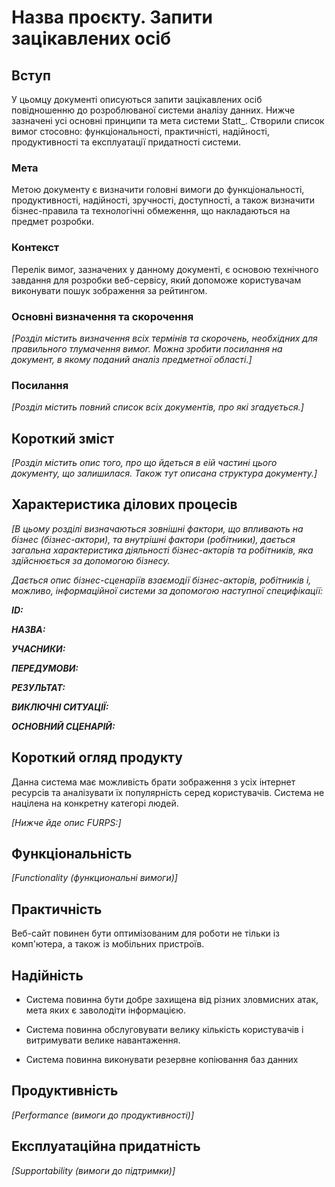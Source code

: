 # Назва проєкту. Запити зацікавлених осіб

## Вступ

У цьомцу документі описуються запити зацікавлених осіб повідношенню до розроблюваної системи аналізу данних. Нижче зазначені усі основні принципи та мета системи Statt_. Створили список вимог стосовно: функціональності, практичністі, надійності, продуктивності та експлуатації придатності системи.

### Мета 

Метою документу є визначити головні вимоги до функціональності, продуктивності, надійності, зручності, доступності, а також визначити бізнес-правила та технологічні обмеження, що накладаються на предмет розробки.

### Контекст

Перелік вимог, зазначених у данному документі, є основою технічного завдання для розробки веб-сервісу, який допоможе користувачам виконувати пошук зображення за рейтингом.


### Основні визначення та скорочення

*[Розділ містить визначення всіх термінів та скорочень, необхідних для правильного
тлумачення вимог. Можна зробити посилання на документ, в якому поданий аналіз предметної області.]*


### Посилання

*[Розділ містить повний список всіх документів, про які згадується.]*


## Короткий зміст

*[Розділ містить опис того, про що йдеться в еій частині цього документу, що залишилася. 
Також тут описана структура документу.]*

## Характеристика ділових процесів

*[В цьому розділі визначаються зовнішні фактори, що впливають на бізнес (бізнес-актори), 
та внутрішні фактори (робітники), дається загальна характеристика діяльності бізнес-акторів 
та робітників, яка здійснюється за допомогою бізнесу.*

*Дається опис бізнес-сценаріїв взаємодії бізнес-акторів, робітників і, можливо, інформаційної системи за допомогою наступної
специфікації:*

   
***ID:*** 
    
***НАЗВА:*** 
    
***УЧАСНИКИ:***  

***ПЕРЕДУМОВИ:*** 

***РЕЗУЛЬТАТ:*** 

***ВИКЛЮЧНІ СИТУАЦІЇ:*** 

***ОСНОВНИЙ СЦЕНАРІЙ:***


## Короткий огляд продукту

Данна система має можливість брати зображення з усіх інтернет ресурсів та аналізувати їх популярність серед користувачів. Система не націлена на конкретну категорі людей. 

*[Нижче йде опис FURPS:]*


## Функціональність

*[Functionality (функциональні вимоги)]*

## Практичність

Веб-сайт повинен бути оптимізованим для роботи не тільки із комп'ютера, а також із мобільних пристроїв.

## Надійність

- Система повинна бути добре захищена від різних зловмисних атак, мета яких є заволодіти інформацією.

- Система повинна обслуговувати велику кількість користувачів і витримувати велике навантаження.

- Система повинна виконувати резервне копіювання баз данних 

## Продуктивність

*[Performance (вимоги до продуктивності)]*

## Експлуатаційна придатність

*[Supportability (вимоги до підтримки)]*
